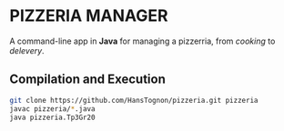 # PIZZERIA MANAGER
A command-line app in **Java** for managing a pizzerria, from _cooking_ to _delevery_.

## Compilation and Execution
```bash
git clone https://github.com/HansTognon/pizzeria.git pizzeria
javac pizzeria/*.java
java pizzeria.Tp3Gr20
```
